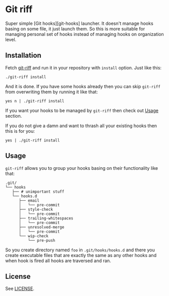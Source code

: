 # Git riff

Super simple [Git hooks][git-hooks] launcher. It doesn't manage hooks basing on
some file, it just launch them. So this is more suitable for managing personal
set of hooks instead of managing hooks on organization level.

## Installation

Fetch [git-riff](git-riff) and run it in your repository with `install` option.
Just like this:

    ./git-riff install

And it is done. If you have some hooks already then you can skip `git-riff` from
overwriting them by running it like that:

    yes n | ./git-riff install

If you want your hooks to be managed by `git-riff` then check out
[Usage](#usage) section.

If you do not give a damn and want to thrash all your existing hooks then this
is for you:

    yes | ./git-riff install

## Usage

`git-riff` allows you to group your hooks basing on their functionality like
that:

```
.git/
└── hooks
   ├── # unimportant stuff
   └── hooks.d
      ├── email
      │   └── pre-commit
      ├── style-check
      │   └── pre-commit
      ├── trailing-whitespaces
      │   └── pre-commit
      ├── unresolved-merge
      │   └── pre-commit
      └── wip-check
          └── pre-push
```

So you create directory named `foo` in `.git/hooks/hooks.d` and there you create
executable files that are exactly the same as any other hooks and when hook is
fired all hooks are traversed and ran.

## License

See [LICENSE](LICENSE).
